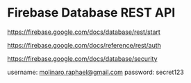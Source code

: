 # Firebase Database REST API


https://firebase.google.com/docs/database/rest/start


https://firebase.google.com/docs/reference/rest/auth

https://firebase.google.com/docs/database/security


username: molinaro.raphael@gmail.com
password: secret123